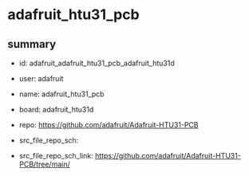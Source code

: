 # adafruit_htu31_pcb
 
## summary 
* id: adafruit_adafruit_htu31_pcb_adafruit_htu31d
* user: adafruit
* name: adafruit_htu31_pcb
* board: adafruit_htu31d
* repo: https://github.com/adafruit/Adafruit-HTU31-PCB



* src_file_repo_sch: 
* src_file_repo_sch_link: https://github.com/adafruit/Adafruit-HTU31-PCB/tree/main/






